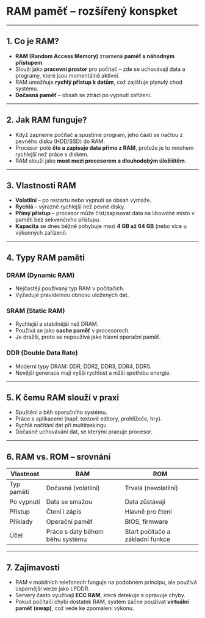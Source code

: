 # RAM paměť – rozšířený konspket

---

## 1. Co je RAM?
- **RAM (Random Access Memory)** znamená **paměť s náhodným přístupem**.
- Slouží jako **pracovní prostor** pro počítač – zde se uchovávají data a programy, které jsou momentálně aktivní.
- RAM umožňuje **rychlý přístup k datům**, což zajišťuje plynulý chod systému.
- **Dočasná paměť** – obsah se ztrácí po vypnutí zařízení.

---

## 2. Jak RAM funguje?
- Když zapneme počítač a spustíme program, jeho části se načtou z pevného disku (HDD/SSD) do RAM.
- Procesor poté **čte a zapisuje data přímo z RAM**, protože je to mnohem rychlejší než práce s diskem.
- RAM slouží jako **most mezi procesorem a dlouhodobým úložištěm**.

---

## 3. Vlastnosti RAM
- **Volatilní** – po restartu nebo vypnutí se obsah vymaže.
- **Rychlá** – výrazně rychlejší než pevné disky.
- **Přímý přístup** – procesor může číst/zapisovat data na libovolné místo v paměti bez sekvenčního přístupu.
- **Kapacita** se dnes běžně pohybuje mezi **4 GB až 64 GB** (nebo více u výkonných zařízení).

---

## 4. Typy RAM paměti

### DRAM (Dynamic RAM)
- Nejčastěji používaný typ RAM v počítačích.  
- Vyžaduje pravidelnou obnovu uložených dat.

### SRAM (Static RAM)
- Rychlejší a stabilnější než DRAM.  
- Používá se jako **cache paměť** v procesorech.  
- Je dražší, proto se nepoužívá jako hlavní operační paměť.

### DDR (Double Data Rate)
- Moderní typy DRAM: DDR, DDR2, DDR3, DDR4, DDR5.  
- Novější generace mají vyšší rychlost a nižší spotřebu energie.

---

## 5. K čemu RAM slouží v praxi
- Spuštění a běh operačního systému.
- Práce s aplikacemi (např. textové editory, prohlížeče, hry).
- Rychlé načítání dat při multitaskingu.
- Dočasné uchovávání dat, se kterými pracuje procesor.

---

## 6. RAM vs. ROM – srovnání

| Vlastnost     | **RAM**                              | **ROM**                              |
|---------------|--------------------------------------|--------------------------------------|
| Typ paměti    | Dočasná (volatilní)                  | Trvalá (nevolatilní)                 |
| Po vypnutí    | Data se smažou                       | Data zůstávají                       |
| Přístup       | Čtení i zápis                        | Hlavně pro čtení                     |
| Příklady      | Operační paměť                       | BIOS, firmware                       |
| Účel          | Práce s daty během běhu systému      | Start počítače a základní funkce     |

---

## 7. Zajímavosti
- RAM v mobilních telefonech funguje na podobném principu, ale používá úspornější verze jako LPDDR.
- Servery často využívají **ECC RAM**, která detekuje a opravuje chyby.
- Pokud počítači chybí dostatek RAM, systém začne používat **virtuální paměť (swap)**, což vede ke zpomalení výkonu.
